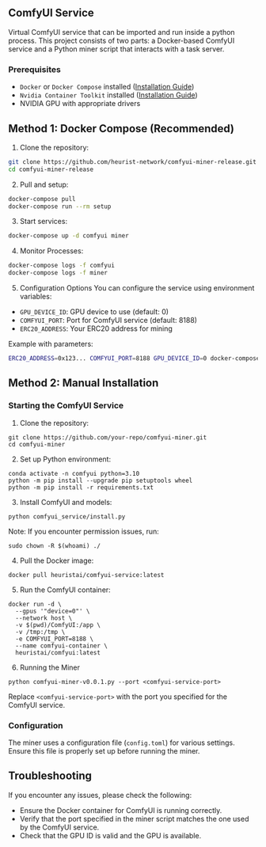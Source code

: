 ## ComfyUI Service

Virtual ComfyUI service that can be imported and run inside a python process. This project consists of two parts: a Docker-based ComfyUI service and a Python miner script that interacts with a task server.

### Prerequisites
- `Docker` or `Docker Compose` installed ([Installation Guide](docs/README_Docker.md))
- `Nvidia Container Toolkit` installed ([Installation Guide](docs/README_Container_Toolkit.md))
- NVIDIA GPU with appropriate drivers

## Method 1: Docker Compose (Recommended)
1. Clone the repository:
```bash
git clone https://github.com/heurist-network/comfyui-miner-release.git
cd comfyui-miner-release
```
2. Pull and setup:
```bash
docker-compose pull
docker-compose run --rm setup
```
3. Start services:
```bash
docker-compose up -d comfyui miner
```
4. Monitor Processes:
```bash
docker-compose logs -f comfyui
docker-compose logs -f miner
```
5. Configuration Options
You can configure the service using environment variables:

- `GPU_DEVICE_ID`: GPU device to use (default: 0)
- `COMFYUI_PORT`: Port for ComfyUI service (default: 8188)
- `ERC20_ADDRESS`: Your ERC20 address for mining

Example with parameters:
```bash
ERC20_ADDRESS=0x123... COMFYUI_PORT=8188 GPU_DEVICE_ID=0 docker-compose up -d
```

## Method 2: Manual Installation

### Starting the ComfyUI Service
1. Clone the repository:
```
git clone https://github.com/your-repo/comfyui-miner.git
cd comfyui-miner
```

2. Set up Python environment:
```
conda activate -n comfyui python=3.10
python -m pip install --upgrade pip setuptools wheel
python -m pip install -r requirements.txt
```

3. Install ComfyUI and models:
```
python comfyui_service/install.py
```
Note: If you encounter permission issues, run:
```
sudo chown -R $(whoami) ./
```

4. Pull the Docker image:
```
docker pull heuristai/comfyui-service:latest
```

5. Run the ComfyUI container:
```
docker run -d \
  --gpus '"device=0"' \
  --network host \
  -v $(pwd)/ComfyUI:/app \
  -v /tmp:/tmp \
  -e COMFYUI_PORT=8188 \
  --name comfyui-container \
  heuristai/comfyui:latest
```
6. Running the Miner
```
python comfyui-miner-v0.0.1.py --port <comfyui-service-port>
```
Replace `<comfyui-service-port>` with the port you specified for the ComfyUI service.

### Configuration

The miner uses a configuration file (`config.toml`) for various settings. Ensure this file is properly set up before running the miner.

## Troubleshooting

If you encounter any issues, please check the following:
- Ensure the Docker container for ComfyUI is running correctly.
- Verify that the port specified in the miner script matches the one used by the ComfyUI service.
- Check that the GPU ID is valid and the GPU is available.